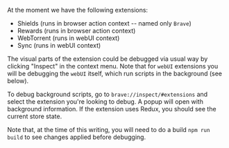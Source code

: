 At the moment we have the following extensions:

* Shields (runs in browser action context -- named only `Brave`)
* Rewards (runs in browser action context)
* WebTorrent (runs in webUI context)
* Sync (runs in webUI context)

The visual parts of the extension could be debugged via usual way by clicking "Inspect" in the context menu. Note that for `webUI` extensions you will be debugging the `webUI` itself, which run scripts in the background (see below).

To debug background scripts, go to `brave://inspect/#extensions` and select the extension you're looking to debug. A popup will open with background information. If the extension uses Redux, you should see the current store state.

Note that, at the time of this writing, you will need to do a build `npm run build` to see changes applied before debugging.